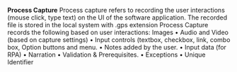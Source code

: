 **Process Capture**
Process capture refers to recording the user interactions (mouse click, type text) on the UI of the software application. The recorded file is stored in the local system with .gps extension 
Process Capture records the following based on user interactions:
Images
• Audio and Video (based on capture settings)
• Input controls (textbox, checkbox, link, combo box, Option buttons and menu.
• Notes added by the user.
• Input data (for RPA)
• Narration
• Validation & Prerequisites.
• Exceptions
• Unique Identifier
